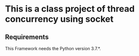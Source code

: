 # This is a class project of thread concurrency using socket

## Requirements

This Framework needs the Python version 3.7.*.
